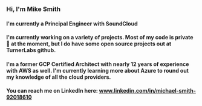### Hi, I'm Mike Smith

#### I'm currently a Principal Engineer with SoundCloud

#### I'm currently working on a variety of projects.  Most of my code is private 😬 at the moment, but I do have some open source projects out at TurnerLabs github.

#### I'm a former GCP Certified Architect with nearly 12 years of experience with AWS as well.  I'm currently learning more about Azure to round out my knowledge of all the cloud providers.

#### You can reach me on LinkedIn here:  www.linkedin.com/in/michael-smith-92018610

<!--
**smithatlanta/smithatlanta** is a ✨ _special_ ✨ repository because its `README.md` (this file) appears on your GitHub profile.

Here are some ideas to get you started:

- 🔭 I’m currently working on ...
- 🌱 I’m currently learning ...
- 👯 I’m looking to collaborate on ...
- 🤔 I’m looking for help with ...
- 💬 Ask me about ...
- 📫 How to reach me: ...
- 😄 Pronouns: ...
- ⚡ Fun fact: ...
-->
